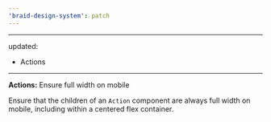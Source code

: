 ```yaml
---
'braid-design-system': patch
---
```


---
updated:
  - Actions
---

**Actions:** Ensure full width on mobile

Ensure that the children of an `Action` component are always full width on mobile, including within a centered flex container. 